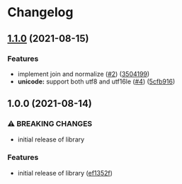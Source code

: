 # Changelog

## [1.1.0](https://www.github.com/bcoe/path-buffer/compare/v1.0.0...v1.1.0) (2021-08-15)


### Features

* implement join and normalize ([#2](https://www.github.com/bcoe/path-buffer/issues/2)) ([3504199](https://www.github.com/bcoe/path-buffer/commit/3504199a31f0d687779927f3fb2d63ea98d30c0b))
* **unicode:** support both utf8 and utf16le ([#4](https://www.github.com/bcoe/path-buffer/issues/4)) ([5cfb916](https://www.github.com/bcoe/path-buffer/commit/5cfb916c0a85cfa20230c92e02e18bc3502762b4))

## 1.0.0 (2021-08-14)


### ⚠ BREAKING CHANGES

* initial release of library

### Features

* initial release of library ([ef1352f](https://www.github.com/bcoe/path-buffer/commit/ef1352f59c07659434c8a787896a58a8d56f09d6))
